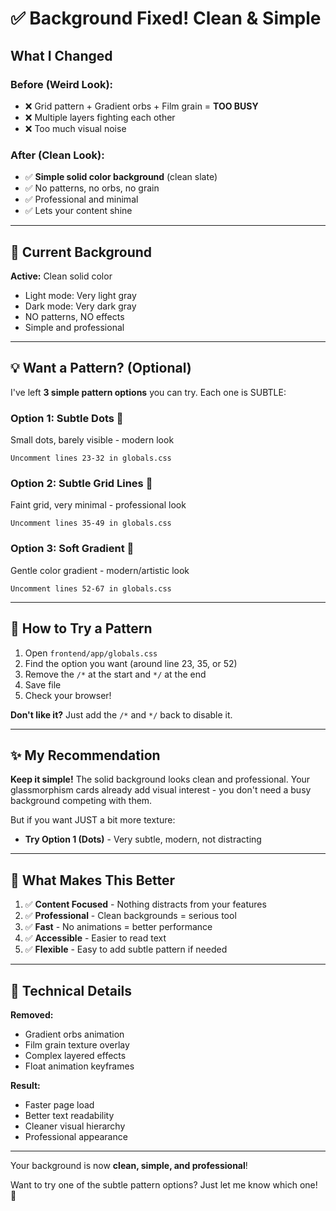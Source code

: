 # ✅ Background Fixed! Clean & Simple

## What I Changed

### Before (Weird Look):
- ❌ Grid pattern + Gradient orbs + Film grain = **TOO BUSY**
- ❌ Multiple layers fighting each other
- ❌ Too much visual noise

### After (Clean Look):
- ✅ **Simple solid color background** (clean slate)
- ✅ No patterns, no orbs, no grain
- ✅ Professional and minimal
- ✅ Lets your content shine

---

## 🎨 Current Background

**Active:** Clean solid color
- Light mode: Very light gray
- Dark mode: Very dark gray
- NO patterns, NO effects
- Simple and professional

---

## 💡 Want a Pattern? (Optional)

I've left **3 simple pattern options** you can try. Each one is SUBTLE:

### Option 1: Subtle Dots 🔵
Small dots, barely visible - modern look
```
Uncomment lines 23-32 in globals.css
```

### Option 2: Subtle Grid Lines 📐
Faint grid, very minimal - professional look
```
Uncomment lines 35-49 in globals.css
```

### Option 3: Soft Gradient 🌈
Gentle color gradient - modern/artistic look
```
Uncomment lines 52-67 in globals.css
```

---

## 🚀 How to Try a Pattern

1. Open `frontend/app/globals.css`
2. Find the option you want (around line 23, 35, or 52)
3. Remove the `/*` at the start and `*/` at the end
4. Save file
5. Check your browser!

**Don't like it?** Just add the `/*` and `*/` back to disable it.

---

## ✨ My Recommendation

**Keep it simple!** The solid background looks clean and professional. Your glassmorphism cards already add visual interest - you don't need a busy background competing with them.

But if you want JUST a bit more texture:
- **Try Option 1 (Dots)** - Very subtle, modern, not distracting

---

## 🎯 What Makes This Better

1. ✅ **Content Focused** - Nothing distracts from your features
2. ✅ **Professional** - Clean backgrounds = serious tool
3. ✅ **Fast** - No animations = better performance
4. ✅ **Accessible** - Easier to read text
5. ✅ **Flexible** - Easy to add subtle pattern if needed

---

## 🔧 Technical Details

**Removed:**
- Gradient orbs animation
- Film grain texture overlay
- Complex layered effects
- Float animation keyframes

**Result:**
- Faster page load
- Better text readability
- Cleaner visual hierarchy
- Professional appearance

---

Your background is now **clean, simple, and professional**! 

Want to try one of the subtle pattern options? Just let me know which one! 🎨
